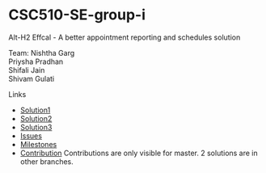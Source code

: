 # CSC510-SE-group-i

Alt-H2
Effcal - A better appointment reporting and schedules solution

Team:
Nishtha Garg  
Priysha Pradhan  
Shifali Jain  
Shivam Gulati

Links  

* [Solution1](https://github.com/shivamgulati1991/CSC510-SE-group-i/tree/master/Sol3_GS)
* [Solution2](https://github.com/shivamgulati1991/CSC510-SE-group-i/tree/and)
* [Solution3](https://github.com/shivamgulati1991/CSC510-SE-group-i/tree/JS)
* [Issues](https://github.com/shivamgulati1991/CSC510-SE-group-i/issues)
* [Milestones](https://github.com/shivamgulati1991/CSC510-SE-group-i/milestones)
* [Contribution](https://github.com/shivamgulati1991/CSC510-SE-group-i/graphs/contributors)
  Contributions are only visible for master. 2 solutions are in other branches.

